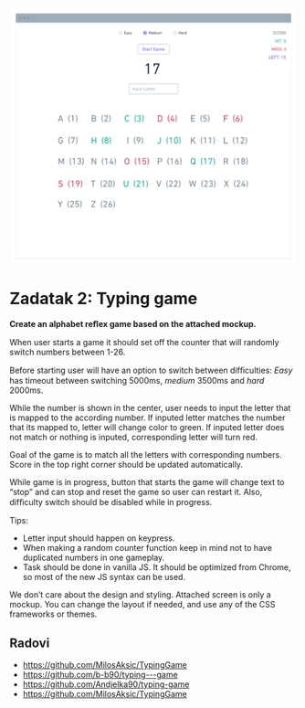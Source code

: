 ![](screen.png)

# Zadatak 2: Typing game

**Create an alphabet reﬂex game based on the attached mockup.**

When user starts a game it should set off the counter that will randomly switch numbers between 1-26. 

Before starting user will have an option to switch between difﬁculties: *Easy* has timeout between switching 5000ms, *medium* 3500ms and *hard* 2000ms. 

While the number is shown in the center, user needs to input the letter that is mapped to the according number. If inputed letter matches the number that its mapped to, letter will change color to green. If inputed letter does not match or nothing is inputed, corresponding letter will turn red. 

Goal of the game is to match all the letters with corresponding numbers.  Score in the top right corner should be updated automatically.

While game is in progress, button that starts the game will change text to “stop” and can stop and reset the game so user can restart it. Also, difﬁculty switch should be disabled while in progress. 

Tips: 

- Letter input should happen on keypress.
- When making a random counter function keep in mind not to have duplicated numbers in one gameplay.
- Task should be done in vanilla JS. It should be optimized from Chrome, so most of the new JS syntax can be used. 

We don’t care about the design and styling. Attached screen is only a mockup. You can change the layout if needed, and use any of the CSS frameworks or themes.

## Radovi

- https://github.com/MilosAksic/TypingGame
- https://github.com/b-b90/typing---game
- https://github.com/Andjelka90/typing-game
- https://github.com/MilosAksic/TypingGame
